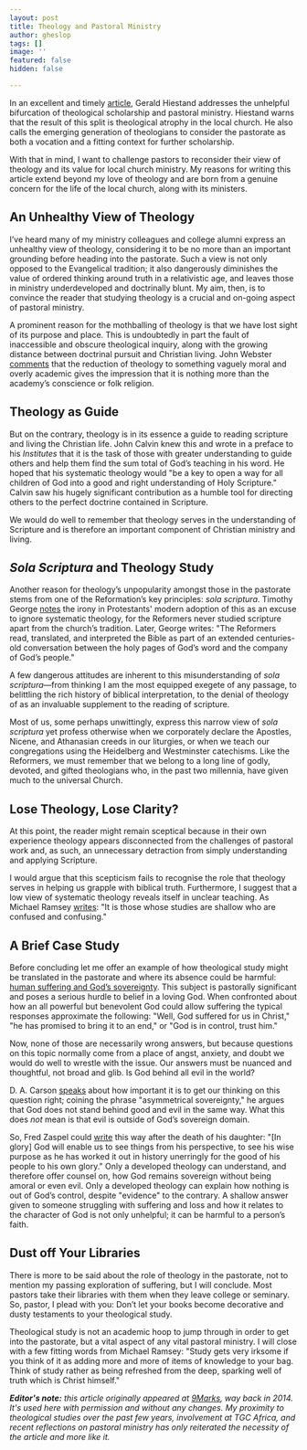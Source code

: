 ```yaml
---
layout: post
title: Theology and Pastoral Ministry
author: gheslop
tags: []
image: ''
featured: false
hidden: false

---
```

In an excellent and timely [article](https://journals.sagepub.com/doi/abs/10.1177/0014524612465381?journalCode=exta "A Taxonomy of the Pastor-Theologian"), Gerald Hiestand addresses the unhelpful bifurcation of theological scholarship and pastoral ministry. Hiestand warns that the result of this split is theological atrophy in the local church. He also calls the emerging generation of theologians to consider the pastorate as both a vocation and a fitting context for further scholarship.

With that in mind, I want to challenge pastors to reconsider their view of theology and its value for local church ministry. My reasons for writing this article extend beyond my love of theology and are born from a genuine concern for the life of the local church, along with its ministers.

## An Unhealthy View of Theology

I’ve heard many of my ministry colleagues and college alumni express an unhealthy view of theology, considering it to be no more than an important grounding before heading into the pastorate. Such a view is not only opposed to the Evangelical tradition; it also dangerously diminishes the value of ordered thinking around truth in a relativistic age, and leaves those in ministry underdeveloped and doctrinally blunt. My aim, then, is to convince the reader that studying theology is a crucial and on-going aspect of pastoral ministry.

A prominent reason for the mothballing of theology is that we have lost sight of its purpose and place. This is undoubtedly in part the fault of inaccessible and obscure theological inquiry, along with the growing distance between doctrinal pursuit and Christian living. John Webster [comments](https://www.amazon.com/Confessing-God-Essays-Christian-Dogmatics/dp/0567083772 "Confessing God: Essays") that the reduction of theology to something vaguely moral and overly academic gives the impression that it is nothing more than the academy’s conscience or folk religion.

## Theology as Guide

But on the contrary, theology is in its essence a guide to reading scripture and living the Christian life. John Calvin knew this and wrote in a preface to his _Institutes_ that it is the task of those with greater understanding to guide others and help them find the sum total of God’s teaching in his word. He hoped that his systematic theology would "be a key to open a way for all children of God into a good and right understanding of Holy Scripture." Calvin saw his hugely significant contribution as a humble tool for directing others to the perfect doctrine contained in Scripture.

We would do well to remember that theology serves in the understanding of Scripture and is therefore an important component of Christian ministry and living.

## _Sola Scriptura_ and Theology Study

Another reason for theology’s unpopularity amongst those in the pastorate stems from one of the Reformation’s key principles: _sola scriptura_. Timothy George [notes](https://www.amazon.com/Reading-Scripture-Reformers-Timothy-George/dp/0830829490 "Reading with the Reformers") the irony in Protestants' modern adoption of this as an excuse to ignore systematic theology, for the Reformers never studied scripture apart from the church’s tradition. Later, George writes: "The Reformers read, translated, and interpreted the Bible as part of an extended centuries-old conversation between the holy pages of God’s word and the company of God’s people."

A few dangerous attitudes are inherent to this misunderstanding of _sola scriptura_—from thinking I am the most equipped exegete of any passage, to belittling the rich history of biblical interpretation, to the denial of theology of as an invaluable supplement to the reading of scripture.

Most of us, some perhaps unwittingly, express this narrow view of _sola scriptura_ yet profess otherwise when we corporately declare the Apostles, Nicene, and Athanasian creeds in our liturgies, or when we teach our congregations using the Heidelberg and Westminster catechisms. Like the Reformers, we must remember that we belong to a long line of godly, devoted, and gifted theologians who, in the past two millennia, have given much to the universal Church.

## Lose Theology, Lose Clarity?

At this point, the reader might remain sceptical because in their own experience theology appears disconnected from the challenges of pastoral work and, as such, an unnecessary detraction from simply understanding and applying Scripture.

I would argue that this scepticism fails to recognise the role that theology serves in helping us grapple with biblical truth. Furthermore, I suggest that a low view of systematic theology reveals itself in unclear teaching. As Michael Ramsey [writes](https://www.amazon.com/Christian-Priest-Today-Michael-Ramsey/dp/0281061165 "Christian Priest Today"): "It is those whose studies are shallow who are confused and confusing."

## A Brief Case Study

Before concluding let me offer an example of how theological study might be translated in the pastorate and where its absence could be harmful: [human suffering and God’s sovereignty](https://rekindle.co.za/content/doodle-trite-comfort-from-the-sovereignty-of-god/ "Trite Comfort"). This subject is pastorally significant and poses a serious hurdle to belief in a loving God. When confronted about how an all powerful but benevolent God could allow suffering the typical responses approximate the following: "Well, God suffered for us in Christ," "he has promised to bring it to an end," or "God is in control, trust him."

Now, none of those are necessarily wrong answers, but because questions on this topic normally come from a place of angst, anxiety, and doubt we would do well to wrestle with the issue. Our answers must be nuanced and thoughtful, not broad and glib. Is God behind all evil in the world?

D. A. Carson [speaks](https://www.thegospelcoalition.org/themelios/review/how-long-o-lord-reflections-on-suffering-and-evil/ "How Long, O Lord?") about how important it is to get our thinking on this question right; coining the phrase "asymmetrical sovereignty," he argues that God does not stand behind good and evil in the same way. What this does _not_ mean is that evil is outside of God’s sovereign domain.

So, Fred Zaspel could [write](http://www.credomag.com/2013/11/13/reflections-on-the-loss-of-our-daughter-fred-zaspel/ "Reflecting on Death") this way after the death of his daughter: "\[In glory\] God will enable us to see things from his perspective, to see his wise purpose as he has worked it out in history unerringly for the good of his people to his own glory." Only a developed theology can understand, and therefore offer counsel on, how God remains sovereign without being amoral or even evil. Only a developed theology can explain how nothing is out of God’s control, despite "evidence" to the contrary. A shallow answer given to someone struggling with suffering and loss and how it relates to the character of God is not only unhelpful; it can be harmful to a person’s faith.

## Dust off Your Libraries

There is more to be said about the role of theology in the pastorate, not to mention my passing exploration of suffering, but I will conclude. Most pastors take their libraries with them when they leave college or seminary. So, pastor, I plead with you: Don’t let your books become decorative and dusty testaments to your theological study.

Theological study is not an academic hoop to jump through in order to get into the pastorate, but a vital aspect of any vital pastoral ministry. I will close with a few fitting words from Michael Ramsey: "Study gets very irksome if you think of it as adding more and more of items of knowledge to your bag. Think of study rather as being refreshed from the deep, sparking well of truth which is Christ himself."

**_Editor's note:_** _this article originally appeared at_ [_9Marks_](https://www.9marks.org/article/theology-and-pastoral-ministry/ "Theology and Pastoral Ministry")_, way back in 2014. It's used here with permission and without any changes. My proximity to theological studies over the past few years, involvement at TGC Africa, and recent reflections on pastoral ministry has only reiterated the necessity of the article and more like it._